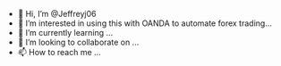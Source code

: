 - 👋 Hi, I’m @Jeffreyj06
- 👀 I’m interested in using this with OANDA to automate forex trading...
- 🌱 I’m currently learning ...
- 💞️ I’m looking to collaborate on ...
- 📫 How to reach me ...

<!---
Jeffreyj06/Jeffreyj06 is a ✨ special ✨ repository because its `README.md` (this file) appears on your GitHub profile.
You can click the Preview link to take a look at your changes.
--->
